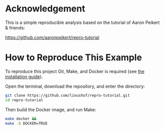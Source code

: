 # Acknowledgement

This is a simple reproducible analysis based on the tutorial of Aaron Peikert & friends:

<https://github.com/aaronpeikert/repro-tutorial>

# How to Reproduce This Example

To reproduce this project Git, Make, and Docker is required (see [the installation guide](https://github.com/aaronpeikert/repro-tutorial/blob/main/install.md)).

Open the terminal, download the repository, and enter the directory:

```bash
git clone https://github.com/linushof/repro-tutorial.git
cd repro-tutorial
```

Then build the Docker image, and run Make:

```bash
make docker &&
make -B DOCKER=TRUE 
```